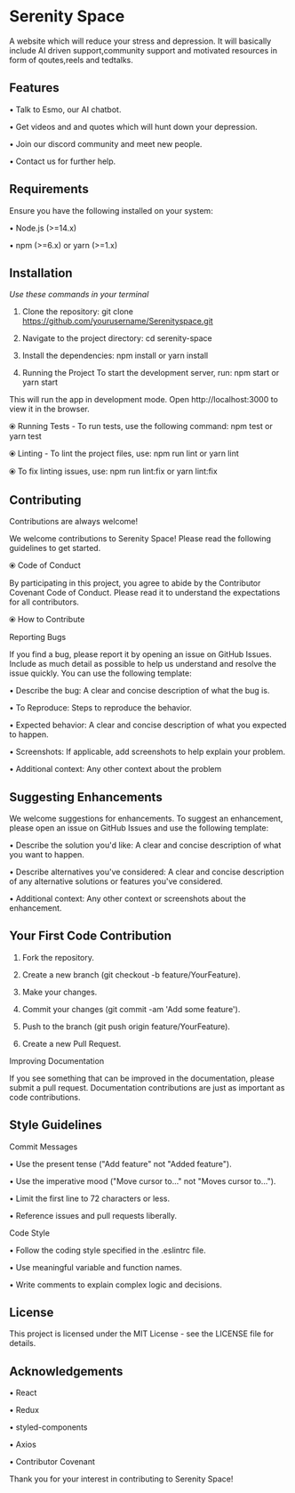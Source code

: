 
# Serenity Space

A website which will reduce your stress and depression. It will basically include AI driven support,community support and motivated resources in form of qoutes,reels and tedtalks.


## Features
• Talk to Esmo, our AI chatbot.

• Get videos and and quotes which will hunt down your depression.

• Join our discord community and meet new people.

• Contact us for further help.
## Requirements

Ensure you have the following installed on your system:

• Node.js (>=14.x)

• npm (>=6.x) or yarn (>=1.x)

## Installation

*Use these commands in your terminal*

1. Clone the repository: git clone https://github.com/yourusername/Serenityspace.git

2. Navigate to the project directory: cd serenity-space

3. Install the dependencies: npm install or yarn install
    
4. Running the Project
To start the development server, run: npm start or yarn start

This will run the app in development mode. Open http://localhost:3000 to view it in the browser.

⦿ Running Tests - To run tests, use the following command: npm test or yarn test


⦿ Linting - To lint the project files, use: npm run lint or yarn lint

⦿ To fix linting issues, use: npm run lint:fix or yarn lint:fix
## Contributing

Contributions are always welcome!



We welcome contributions to Serenity Space! Please read the following guidelines to get started.

⦿ Code of Conduct

By participating in this project, you agree to abide by the Contributor Covenant Code of Conduct. Please read it to understand the expectations for all contributors.

⦿ How to Contribute

Reporting Bugs

If you find a bug, please report it by opening an issue on GitHub Issues. Include as much detail as possible to help us understand and resolve the issue quickly. You can use the following template:

• Describe the bug: A clear and concise description of what the bug is.

• To Reproduce: Steps to reproduce the behavior.

• Expected behavior: A clear and concise description of what you expected to happen.

• Screenshots: If applicable, add screenshots to help explain your problem.

• Additional context: Any other context about the problem

## Suggesting Enhancements
We welcome suggestions for enhancements. To suggest an enhancement, please open an issue on GitHub Issues and use the following template:

• Describe the solution you'd like: A clear and concise description of what you want to happen.

• Describe alternatives you've considered: A clear and concise description of any alternative solutions or features you've considered.

• Additional context: Any other context or screenshots about the enhancement.

## Your First Code Contribution
1. Fork the repository.

2. Create a new branch (git checkout -b feature/YourFeature).
3. Make your changes.

4. Commit your changes (git commit -am 'Add some feature').
5. Push to the branch (git push origin feature/YourFeature).

6. Create a new Pull Request.

Improving Documentation

If you see something that can be improved in the documentation, please submit a pull request. Documentation contributions are just as important as code contributions.
## Style Guidelines


Commit Messages

• Use the present tense ("Add feature" not "Added feature").

• Use the imperative mood ("Move cursor to..." not "Moves cursor to...").

• Limit the first line to 72 characters or less.

• Reference issues and pull requests liberally.

Code Style

• Follow the coding style specified in the .eslintrc file.

• Use meaningful variable and function names.

• Write comments to explain complex logic and decisions.

## License

This project is licensed under the MIT License - see the LICENSE file for details.
## Acknowledgements

• React

• Redux

• styled-components

• Axios

• Contributor Covenant

Thank you for your interest in contributing to Serenity Space!
